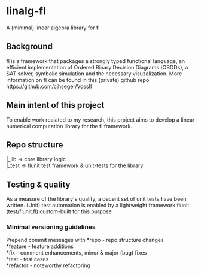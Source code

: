 # linalg-fl
A (minimal) linear algebra library for fl

## Background
fl is a framework that packages a strongly typed functional language, an efficient implementation of Ordered Binary Decision Diagrams (OBDDs), a SAT solver, symbolic simulation and the necessary visuzalization.
More information on fl can be found in this (private) github repo https://github.com/cjhseger/VossII

## Main intent of this project
To enable work realated to my research, this project aims to develop a linear numerical computation library for the fl framework.

## Repo structure

|_lib	-> core library logic  
|_test	-> flunit test framework & unit-tests for the library  

## Testing & quality

As a measure of the library's quality, a decent set of unit tests have been written. (Unit) test automation is enabled by a lightweight framework flunit (test/flunit.fl) custom-built for this purpose

### Minimal versioning guidelines
Prepend commit messages with 
*repo	 - repo structure changes  
*feature  - feature additions  
*fix	 - comment enhancements, minor & major (bug) fixes  
*test	 - test cases  
*refactor - noteworthy refactoring  
